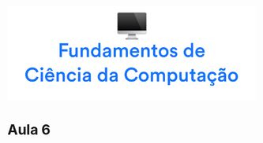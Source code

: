 <div align="center">
<img  src="../images/h/4.png" alt="Fundamentos de Ciência da Computação">
</div>

# Aula 6
